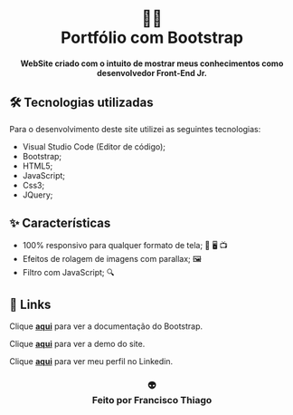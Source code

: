 <h1 align="center">
👨‍💻<br>Portfólio com Bootstrap
</h1>

<h4 align="center">
WebSite criado com o intuito de mostrar meus conhecimentos como desenvolvedor Front-End Jr.
</h4>

## 🛠️ Tecnologias utilizadas
Para o desenvolvimento deste site utilizei as seguintes tecnologias:
- Visual Studio Code (Editor de código);
- Bootstrap;
- HTML5;
- JavaScript;
- Css3;
- JQuery;

## ✨ Características
- 100% responsivo para qualquer formato de tela; 📱 🖥️ 📺
- Efeitos de rolagem de imagens com parallax; 🖼️
- Filtro com JavaScript; 🔍


## 🔗 Links
Clique **[aqui](https://getbootstrap.com/)** para ver a documentação do Bootstrap.

Clique **[aqui](https://thiagosennin1.github.io/template-com-bootstrap/)** para ver a demo do site.

Clique **[aqui](https://www.linkedin.com/in/francisco-thiago-61b5b0132/)** para ver meu perfil no Linkedin.



<h3 align="center">
👽<br> Feito por <strong>Francisco Thiago</strong>
</h3>
